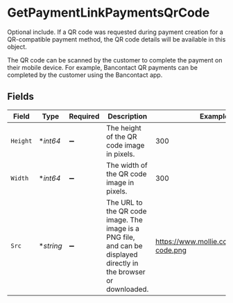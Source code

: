 # GetPaymentLinkPaymentsQrCode

Optional include. If a QR code was requested during payment creation for a QR-compatible payment method,
the QR code details will be available in this object.

The QR code can be scanned by the customer to complete the payment on their mobile device. For example,
Bancontact QR payments can be completed by the customer using the Bancontact app.


## Fields

| Field                                                                                                              | Type                                                                                                               | Required                                                                                                           | Description                                                                                                        | Example                                                                                                            |
| ------------------------------------------------------------------------------------------------------------------ | ------------------------------------------------------------------------------------------------------------------ | ------------------------------------------------------------------------------------------------------------------ | ------------------------------------------------------------------------------------------------------------------ | ------------------------------------------------------------------------------------------------------------------ |
| `Height`                                                                                                           | **int64*                                                                                                           | :heavy_minus_sign:                                                                                                 | The height of the QR code image in pixels.                                                                         | 300                                                                                                                |
| `Width`                                                                                                            | **int64*                                                                                                           | :heavy_minus_sign:                                                                                                 | The width of the QR code image in pixels.                                                                          | 300                                                                                                                |
| `Src`                                                                                                              | **string*                                                                                                          | :heavy_minus_sign:                                                                                                 | The URL to the QR code image. The image is a PNG file, and can be displayed directly in the browser or<br/>downloaded. | https://www.mollie.com/images/qr-code.png                                                                          |